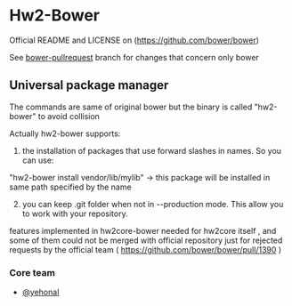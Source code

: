# Hw2-Bower

Official README and LICENSE on (https://github.com/bower/bower)  

See [bower-pullrequest](https://github.com/hw2-core/bower/tree/bower-pullrequest) branch for changes that concern only bower

## Universal package manager

The commands are same of original bower but the binary is called "hw2-bower" to avoid collision

Actually hw2-bower supports:

1) the installation of packages that use forward slashes in names. So you can use:

"hw2-bower install vendor/lib/mylib"  -> this package will be installed in same path specified by the name

2) you can keep .git folder when not in --production mode. This allow you to work with your repository.


features implemented in hw2core-bower needed for hw2core itself , and some of them could not be merged with official repository just for rejected requests by the official team ( https://github.com/bower/bower/pull/1390 )

### Core team

* [@yehonal](https://github.com/yehonal)

